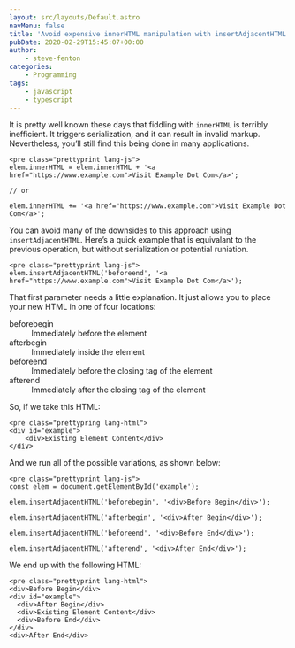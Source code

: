 ```yaml
---
layout: src/layouts/Default.astro
navMenu: false
title: 'Avoid expensive innerHTML manipulation with insertAdjacentHTML'
pubDate: 2020-02-29T15:45:07+00:00
author:
    - steve-fenton
categories:
    - Programming
tags:
    - javascript
    - typescript
---
```


It is pretty well known these days that fiddling with `innerHTML` is terribly inefficient. It triggers serialization, and it can result in invalid markup. Nevertheless, you’ll still find this being done in many applications.

```
<pre class="prettyprint lang-js">
elem.innerHTML = elem.innerHTML + '<a href="https://www.example.com">Visit Example Dot Com</a>';

// or

elem.innerHTML += '<a href="https://www.example.com">Visit Example Dot Com</a>';
```

You can avoid many of the downsides to this approach using `insertAdjacentHTML`. Here’s a quick example that is equivalant to the previous operation, but without serialization or potential runiation.

```
<pre class="prettyprint lang-js">
elem.insertAdjacentHTML('beforeend', '<a href="https://www.example.com">Visit Example Dot Com</a>');
```

That first parameter needs a little explanation. It just allows you to place your new HTML in one of four locations:

<dl><dt>beforebegin</dt><dd>Immediately before the element</dd><dt>afterbegin</dt><dd>Immediately inside the element</dd><dt>beforeend</dt><dd>Immediately before the closing tag of the element</dd><dt>afterend</dt><dd>Immediately after the closing tag of the element</dd></dl>So, if we take this HTML:

```
<pre class="prettypring lang-html">
<div id="example">
    <div>Existing Element Content</div>
</div>
```

And we run all of the possible variations, as shown below:

```
<pre class="prettyprint lang-js">
const elem = document.getElementById('example');

elem.insertAdjacentHTML('beforebegin', '<div>Before Begin</div>');

elem.insertAdjacentHTML('afterbegin', '<div>After Begin</div>');

elem.insertAdjacentHTML('beforeend', '<div>Before End</div>');

elem.insertAdjacentHTML('afterend', '<div>After End</div>');
```

We end up with the following HTML:

```
<pre class="prettyprint lang-html">
<div>Before Begin</div>
<div id="example">
  <div>After Begin</div>
  <div>Existing Element Content</div>
  <div>Before End</div>
</div>
<div>After End</div>
```
